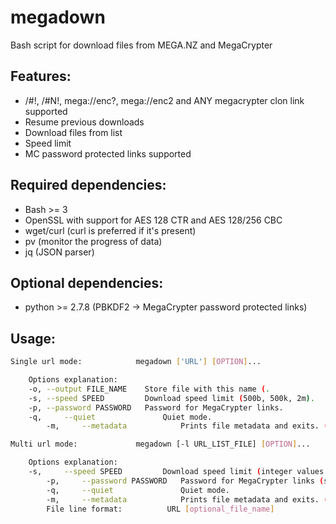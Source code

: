 # megadown

Bash script for download files from MEGA.NZ and MegaCrypter

## Features:

 * /#!, /#N!, mega://enc?, mega://enc2 and ANY megacrypter clon link supported
 * Resume previous downloads
 * Download files from list
 * Speed limit
 * MC password protected links supported

## Required dependencies:

 * Bash >= 3
 * OpenSSL with support for AES 128 CTR and AES 128/256 CBC
 * wget/curl (curl is preferred if it's present)
 * pv (monitor the progress of data)
 * jq (JSON parser)

## Optional dependencies:
 * python >= 2.7.8 (PBKDF2 -> MegaCrypter password protected links)

## Usage:

```bash
Single url mode:            megadown ['URL'] [OPTION]...

	Options explanation:
	-o,	--output FILE_NAME    Store file with this name (.
	-s,	--speed SPEED         Download speed limit (500b, 500k, 2m).
	-p,	--password PASSWORD   Password for MegaCrypter links.
	-q,     --quiet               Quiet mode.
        -m,     --metadata            Prints file metadata and exits. (File name is base64 encoded).

Multi url mode:             megadown [-l URL_LIST_FILE] [OPTION]...

	Options explanation:
	-s,     --speed SPEED         Download speed limit (integer values: 500B, 500K, 2M).
        -p,     --password PASSWORD   Password for MegaCrypter links (same for every link in a list).
        -q,     --quiet               Quiet mode.
        -m,     --metadata            Prints file metadata and exits. (File name is base64 encoded).
        File line format:          URL [optional_file_name]

```

